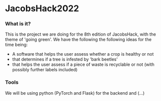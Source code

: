 # JacobsHack2022

### What is it?
This is the project we are doing for the 8th edition of JacobsHack, with the theme of 'going green'. We have the following the following ideas for the time being:
- A software that helps the user assess whether a crop is healthy or not 
- that determines if a tree is infested by 'bark beetles' 
- that helps the user assess if a piece of waste is recyclable or not (with possibly further labels included)

### Tools
We will be using python (PyTorch and Flask) for the backend and (...)


